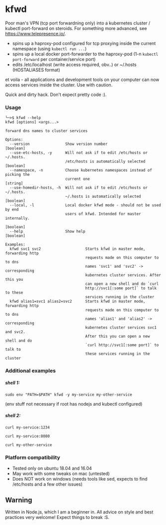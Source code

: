 # kfwd
Poor man's VPN (tcp port forwardning only) into a kubernetes cluster / kubectl port-forward on steroids. For something more advanced, see https://www.telepresence.io/.

* spins up a haproxy-pod configured for tcp proxying inside the current namespace (using `kubectl run ...`)
* spins up a local docker port-forwarder to the haproxy-pod (1-n `kubectl port-forward` per container/service port)
* edits /etc/localhost (write access required, obv..) or ~/.hosts (HOSTALIASES format)

et voila - all applications and development tools on your computer can now access services inside the cluster. Use with caution.

Quick and dirty hack. Don't expect pretty code :).

### Usage
```
╰─>$ kfwd --help
kfwd [options] <args...>

forward dns names to cluster services

Options:
  --version                Show version number                         [boolean]
  --use-etc-hosts, -y      Will not ask if to edit /etc/hosts or ~/.hosts.
                           /etc/hosts is automatically selected        [boolean]
  --namespace, -n          Choose kubernetes namespaces instead of picking the
                           current one                                  [string]
  --use-homedir-hosts, -h  Will not ask if to edit /etc/hosts or ~/.hosts.
                           ~/.hosts is automatically selected          [boolean]
  --local, -l              Local docker kfwd mode - should not be used by end
                           users of kfwd. Intended for master internally.
                                                                       [boolean]
  --help                   Show help                                   [boolean]

Examples:
  kfwd svc1 svc2                    Starts kfwd in master mode, forwarding http
                                    requests made on this computer to to dns
                                    names 'svc1' and 'svc2' -> corresponding
                                    kubernetes cluster services. After this you
                                    can open a new shell and do `curl
                                    http://svc1[:some port]` to talk to these
                                    services running in the cluster
  kfwd alias1=svc1 alias2=svc2      Starts kfwd in master mode, forwarding http
                                    requests made on this computer to to dns
                                    names 'alias1' and 'alias2' -> corresponding
                                    kubernetes cluster services svc1 and svc2.
                                    After this you can open a new shell and do
                                    `curl http://svc1[:some port]` to talk to
                                    these services running in the cluster

```

### Additional examples
 
##### shell 1:
`sudo env "PATH=$PATH" kfwd -y my-service my-other-service` 

(env stuff not necessary if root has nodejs and kubectl configured)

##### shell 2:
`curl my-service:1234`

`curl my-service:8080`

`curl my-other-service`

### Platform compatibility

* Tested only on ubuntu 18.04 and 16.04
* May work with some tweaks on mac (untested)
* Does NOT work on windows (needs tools like sed, expects to find /etc/hosts and a few other issues)

 
## Warning

Written in Node.js, which I am a beginner in. All advice on style and best practices very welcome!
Expect things to break :S.

